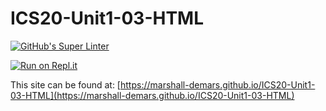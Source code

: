 # ICS20-Unit1-03-HTML

[![GitHub's Super Linter](https://github.com/marshall-demars/ICS20-Unit1-03-HTML/workflows/GitHub's%20Super%20Linter/badge.svg)](https://github.com/marshall-demars/ICS20-Unit1-03-HTML/actions)

[![Run on Repl.it](https://repl.it/badge/github/marshall-demars/ICS20-Unit1-03-HTML)](https://repl.it/github/marshall-demars/ICS20-Unit1-03-HTML)

This site can be found at: [https://marshall-demars.github.io/ICS20-Unit1-03-HTML](https://marshall-demars.github.io/ICS20-Unit1-03-HTML)
